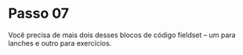# Passo 07

Você precisa de mais dois desses blocos de código fieldset – um para lanches e outro para exercícios.